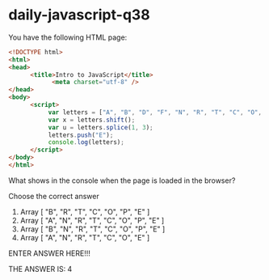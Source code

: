 # daily-javascript-q38

You have the following HTML page: 
```html
<!DOCTYPE html> 
<html> 
<head> 
      <title>Intro to JavaScript</title> 
          	<meta charset="utf-8" /> 
</head> 
<body> 
      <script> 
           var letters = ["A", "B", "D", "F", "N", "R", "T", "C", "O", "P"]; 
           var x = letters.shift(); 
           var u = letters.splice(1, 3); 
           letters.push("E"); 
           console.log(letters); 
      </script> 
</body> 
</html> 
```

What shows in the console when the page is loaded in the browser?

Choose the correct answer

1) Array [ "B", "R", "T", "C", "O", "P", "E" ]
2) Array [ "A", "N", "R", "T", "C", "O", "P", "E" ]
3) Array [ "B", "N", "R", "T", "C", "O", "P", "E" ]
4) Array [ "A", "N", "R", "T", "C", "O", "E" ]

ENTER ANSWER HERE!!!



THE ANSWER IS: 4

